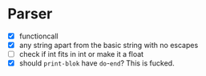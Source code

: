 # Parser

- [x] functioncall
- [x] any string apart from the basic string with no escapes
- [ ] check if int fits in int or make it a float
- [x] should `print-blok` have `do`-`end`? This is fucked.
